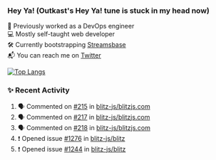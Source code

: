 ### Hey Ya! (Outkast's Hey Ya! tune is stuck in my head now)

💼 Previously worked as a DevOps engineer  
💻 Mostly self-taught web developer  
🛠️ Currently bootstrapping [Streamsbase](https://streamsbase.com)  
📬 You can reach me on [Twitter](https://twitter.com/LoriKarikari)

[![Top Langs](https://github-readme-stats.vercel.app/api/top-langs/?username=LoriKarikari&layout=compact)](https://github.com/LoriKarikari/github-readme-stats)

### ✨ Recent Activity

<!--START_SECTION:activity-->
1. 🗣 Commented on [#215](https://github.com/blitz-js/blitzjs.com/issues/215) in [blitz-js/blitzjs.com](https://github.com/blitz-js/blitzjs.com)
2. 🗣 Commented on [#217](https://github.com/blitz-js/blitzjs.com/issues/217) in [blitz-js/blitzjs.com](https://github.com/blitz-js/blitzjs.com)
3. 🗣 Commented on [#218](https://github.com/blitz-js/blitzjs.com/issues/218) in [blitz-js/blitzjs.com](https://github.com/blitz-js/blitzjs.com)
4. ❗️ Opened issue [#1276](https://github.com/blitz-js/blitz/issues/1276) in [blitz-js/blitz](https://github.com/blitz-js/blitz)
5. ❗️ Opened issue [#1244](https://github.com/blitz-js/blitz/issues/1244) in [blitz-js/blitz](https://github.com/blitz-js/blitz)
<!--END_SECTION:activity-->
